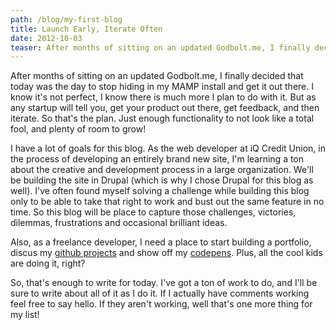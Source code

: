 ```yaml
---
path: /blog/my-first-blog
title: Launch Early, Iterate Often
date: 2012-10-03
teaser: After months of sitting on an updated Godbolt.me, I finally decided that today was the day to stop hiding in my MAMP install and get it out there. I know it's not perfect, I know there is much more I plan to do with it. But as any startup will tell you, get your product out there, get feedback, and then iterate. So that's the plan. Just enough functionality to not look like a total fool, and plenty of room to grow!
---
```

After months of sitting on an updated Godbolt.me, I finally decided that today was the day to stop hiding in my MAMP install and get it out there. I know it's not perfect, I know there is much more I plan to do with it. But as any startup will tell you, get your product out there, get feedback, and then iterate. So that's the plan. Just enough functionality to not look like a total fool, and plenty of room to grow!

I have a lot of goals for this blog. As the web developer at iQ Credit Union, in the process of developing an entirely brand new site, I'm learning a ton about the creative and development process in a large organization. We'll be building the site in Drupal (which is why I chose Drupal for this blog as well). I've often found myself solving a challenge while building this blog only to be able to take that right to work and bust out the same feature in no time. So this blog will be place to capture those challenges, victories, dilemmas, frustrations and occasional brilliant ideas.

Also, as a freelance developer, I need a place to start building a portfolio, discus my <a href="http://www.github.com/micahgodbolt">github projects</a> and show off my <a href="http://codepen.io/micahgodbolt">codepens</a>. Plus, all the cool kids are doing it, right?

So, that's enough to write for today. I've got a ton of work to do, and I'll be sure to write about all of it as I do it. If I actually have comments working feel free to say hello. If they aren't working, well that's one more thing for my list!
